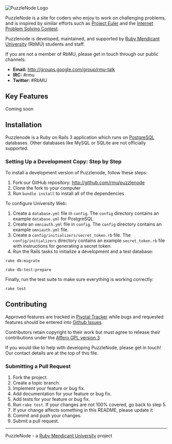 ![PuzzleNode Logo](https://github.com/rmu/puzzlenode/raw/master/doc/puzzlenode.png)

PuzzleNode is a site for coders who enjoy to work on challenging problems,
and is inspired by similar efforts such as
[Project Euler](http://projecteuler.net/) and the
[Internet Problem Solving Contest](http://ipsc.ksp.sk/).

Puzzlenode is developed, maintained, and supported by
[Ruby Mendicant University](http://university.rubymendicant.com) (RbMU) students
and staff.

If you are not a member of RbMU, please get in touch through our public channels:

- **Email:** <http://groups.google.com/group/rmu-talk>
- **IRC:** #rmu
- **Twitter:** #RbMU

## Key Features

Coming soon

## Installation

Puzzlenode is a Ruby on Rails 3 application which runs on
[PostgreSQL](http://www.postgresql.org) databases. Other databases like MySQL
or SQLite are not officially supported.

### Setting Up a Development Copy: Step by Step

To install a development version of Puzzlenode, follow these steps:

1. Fork our GitHub repository: <http://github.com/rmu/puzzlenode>
2. Clone the fork to your computer
3. Run `bundle install` to install all of the dependencies

To configure University Web:

1. Create a `database.yml` file in `config`. The `config` directory contains
   an example `database.yml` for PostgreSQL.
2. Create an `omniauth.yml` file in `config`. The `config` directory contains
   an example `omniauth.yml` file.
3. Create a `config/initializers/secret_token.rb` file. The
   `config/initializers` directory contains an example `secret_token.rb` file
   with instructions for generating a secret token.
4. Run the Rails tasks to initialize a development and a test database:

`rake db:migrate`

`rake db:test:prepare`

Finally, run the test suite to make sure everything is working correctly:

    rake test

## Contributing

Approved features are tracked in
[Pivotal Tracker](https://www.pivotaltracker.com/projects/258601) while bugs
and requested features should be entered into
[Github Issues](https://github.com/rmu/puzzlenode/issues).

Contributors retain copyright to their work but must agree to release their
contributions under the [Affero GPL version 3](http://www.gnu.org/licenses/agpl.html)

If you would like to help with developing PuzzleNode, please get in touch!
Our contact details are at the top of this file.

### Submitting a Pull Request

1. Fork the project.
2. Create a topic branch.
3. Implement your feature or bug fix.
4. Add documentation for your feature or bug fix.
5. Add tests for your feature or bug fix.
6. Run `rake test`. If your changes are not 100% covered, go back to step 5.
7. If your change affects something in this README, please update it
8. Commit and push your changes.
9. Submit a pull request.

------

PuzzleNode - a [Ruby Mendicant University](http://university.rubymendicant.com) project